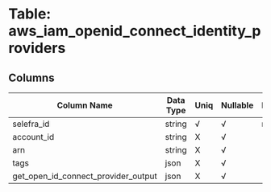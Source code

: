 # Table: aws_iam_openid_connect_identity_providers

## Columns 

|  Column Name   |  Data Type  | Uniq | Nullable | Description | 
|  ----  | ----  | ----  | ----  | ---- | 
| selefra_id | string | √ | √ | random id | 
| account_id | string | X | √ |  | 
| arn | string | X | √ |  | 
| tags | json | X | √ |  | 
| get_open_id_connect_provider_output | json | X | √ |  | 


